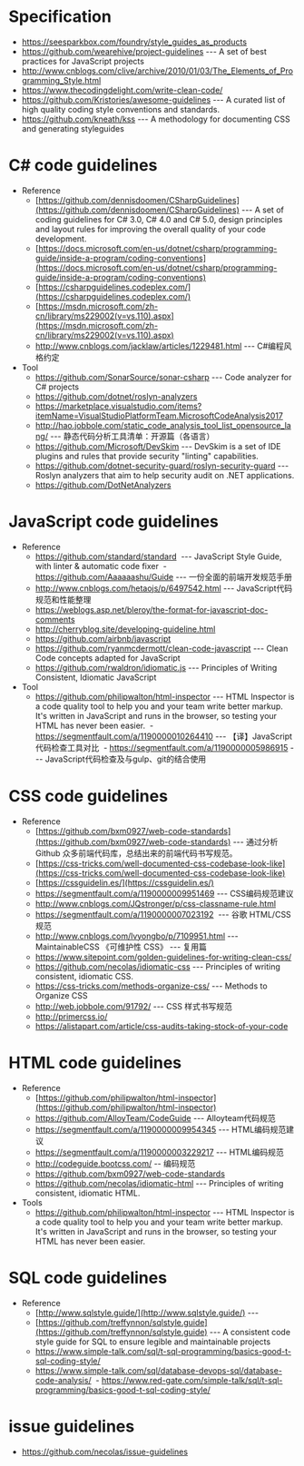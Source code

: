  
# Specification
* https://seesparkbox.com/foundry/style_guides_as_products
* https://github.com/wearehive/project-guidelines --- A set of best practices for JavaScript projects 
* http://www.cnblogs.com/clive/archive/2010/01/03/The_Elements_of_Programming_Style.html
* https://www.thecodingdelight.com/write-clean-code/
* https://github.com/Kristories/awesome-guidelines --- A curated list of high quality coding style conventions and standards. 
* https://github.com/kneath/kss --- A methodology for documenting CSS and generating styleguides
# C# code guidelines
* Reference
  - [https://github.com/dennisdoomen/CSharpGuidelines](https://github.com/dennisdoomen/CSharpGuidelines) --- A set of coding guidelines for C# 3.0, C# 4.0 and C# 5.0, design principles and layout rules for improving the overall quality of your code development. 
  - [https://docs.microsoft.com/en-us/dotnet/csharp/programming-guide/inside-a-program/coding-conventions](https://docs.microsoft.com/en-us/dotnet/csharp/programming-guide/inside-a-program/coding-conventions)
  - [https://csharpguidelines.codeplex.com/](https://csharpguidelines.codeplex.com/)
  - [https://msdn.microsoft.com/zh-cn/library/ms229002(v=vs.110).aspx](https://msdn.microsoft.com/zh-cn/library/ms229002(v=vs.110).aspx)
  - http://www.cnblogs.com/jacklaw/articles/1229481.html --- C#编程风格约定 
* Tool
  - https://github.com/SonarSource/sonar-csharp --- Code analyzer for C# projects 
  - https://github.com/dotnet/roslyn-analyzers
  - https://marketplace.visualstudio.com/items?itemName=VisualStudioPlatformTeam.MicrosoftCodeAnalysis2017
  - http://hao.jobbole.com/static_code_analysis_tool_list_opensource_lang/ --- 静态代码分析工具清单：开源篇（各语言）
  - https://github.com/Microsoft/DevSkim  --- DevSkim is a set of IDE plugins and rules that provide security "linting" capabilities. 
  - https://github.com/dotnet-security-guard/roslyn-security-guard --- Roslyn analyzers that aim to help security audit on .NET applications.
  - https://github.com/DotNetAnalyzers
# JavaScript code guidelines
* Reference
  - https://github.com/standard/standard  ---  JavaScript Style Guide, with linter & automatic code fixer 
  - https://github.com/Aaaaaashu/Guide --- 一份全面的前端开发规范手册
  - http://www.cnblogs.com/hetaojs/p/6497542.html  --- JavaScript代码规范和性能整理 
  - https://weblogs.asp.net/bleroy/the-format-for-javascript-doc-comments
  - http://cherryblog.site/developing-guideline.html
  - https://github.com/airbnb/javascript
  - https://github.com/ryanmcdermott/clean-code-javascript --- Clean Code concepts adapted for JavaScript
  - https://github.com/rwaldron/idiomatic.js --- Principles of Writing Consistent, Idiomatic JavaScript 
* Tool
  - https://github.com/philipwalton/html-inspector --- HTML Inspector is a code quality tool to help you and your team write better markup. It's written in JavaScript and runs in the browser, so testing your HTML has never been easier.
  - https://segmentfault.com/a/1190000010264410 --- 【译】JavaScript代码检查工具对比 
  - https://segmentfault.com/a/1190000005986915 --- JavaScript代码检查及与gulp、git的结合使用

# CSS code guidelines
* Reference
  - [https://github.com/bxm0927/web-code-standards](https://github.com/bxm0927/web-code-standards) --- 通过分析 Github 众多前端代码库，总结出来的前端代码书写规范。 
  - [https://css-tricks.com/well-documented-css-codebase-look-like](https://css-tricks.com/well-documented-css-codebase-look-like)
  - [https://cssguidelin.es/](https://cssguidelin.es/) 
  - https://segmentfault.com/a/1190000009951469 --- CSS编码规范建议 
  - http://www.cnblogs.com/JQstronger/p/css-classname-rule.html
  - https://segmentfault.com/a/1190000007023192  --- 谷歌 HTML/CSS 规范 
  - http://www.cnblogs.com/lvyongbo/p/7109951.html --- MaintainableCSS 《可维护性 CSS》 --- 复用篇
  - https://www.sitepoint.com/golden-guidelines-for-writing-clean-css/
  - https://github.com/necolas/idiomatic-css --- Principles of writing consistent, idiomatic CSS. 
  - https://css-tricks.com/methods-organize-css/ --- Methods to Organize CSS
  - http://web.jobbole.com/91792/ --- CSS 样式书写规范
  - http://primercss.io/
  - https://alistapart.com/article/css-audits-taking-stock-of-your-code
# HTML code guidelines
* Reference
  - [https://github.com/philipwalton/html-inspector](https://github.com/philipwalton/html-inspector)
  - https://github.com/AlloyTeam/CodeGuide --- Alloyteam代码规范
  - https://segmentfault.com/a/1190000009954345 --- HTML编码规范建议
  - https://segmentfault.com/a/1190000003229217 --- HTML编码规范 
  - http://codeguide.bootcss.com/ -- 编码规范
  - https://github.com/bxm0927/web-code-standards
  - https://github.com/necolas/idiomatic-html --- Principles of writing consistent, idiomatic HTML.
* Tools
  - https://github.com/philipwalton/html-inspector  --- HTML Inspector is a code quality tool to help you and your team write better markup. It's written in JavaScript and runs in the browser, so testing your HTML has never been easier.  

# SQL code guidelines
* Reference
  - [http://www.sqlstyle.guide/](http://www.sqlstyle.guide/) ---
  - [https://github.com/treffynnon/sqlstyle.guide](https://github.com/treffynnon/sqlstyle.guide) --- A consistent code style guide for SQL to ensure legible and maintainable projects 
  - https://www.simple-talk.com/sql/t-sql-programming/basics-good-t-sql-coding-style/
  - https://www.simple-talk.com/sql/database-devops-sql/database-code-analysis/
  - https://www.red-gate.com/simple-talk/sql/t-sql-programming/basics-good-t-sql-coding-style/

# issue guidelines
* https://github.com/necolas/issue-guidelines
